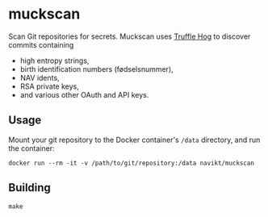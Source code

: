 # muckscan

Scan Git repositories for secrets. Muckscan uses
[Truffle Hog](https://github.com/dxa4481/truffleHog)
to discover commits containing

* high entropy strings,
* birth identification numbers (fødselsnummer),
* NAV idents,
* RSA private keys,
* and various other OAuth and API keys.

## Usage

Mount your git repository to the Docker container's `/data` directory, and run
the container:

```
docker run --rm -it -v /path/to/git/repository:/data navikt/muckscan
```

## Building

```
make
```
